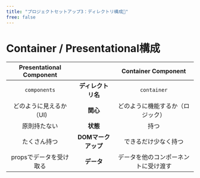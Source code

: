 ```yaml
---
title: "プロジェクトセットアップ3：ディレクトリ構成📁"
free: false
---
```


# Container / Presentational構成

| Presentational Component | | Container Component |
| :--: | :--: | :--: |
| `components` | **ディレクトリ名** | `container` | 
| どのように見えるか（UI)　| **関心** | どのように機能するか（ロジック）| 
| 原則持たない | **状態** | 持つ |
| たくさん持つ | **DOMマークアップ** | できるだけ少なく持つ |
| propsでデータを受け取る | **データ** | データを他のコンポーネントに受け渡す |
